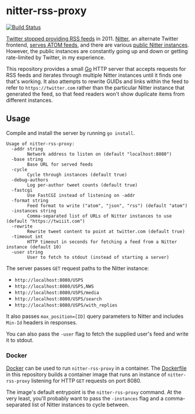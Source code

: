 # nitter-rss-proxy

[![Build Status](https://storage.googleapis.com/derat-build-badges/e06fdbf3-0063-447a-9e33-6a1c1b583941.svg)](https://storage.googleapis.com/derat-build-badges/e06fdbf3-0063-447a-9e33-6a1c1b583941.html)

[Twitter stopped providing RSS feeds] in 2011. [Nitter], an alternate Twitter
frontend, [serves ATOM feeds], and there are various [public Nitter instances].
However, the public instances are constantly going up and down or getting
rate-limited by Twitter, in my experience.

This repository provides a small [Go] HTTP server that accepts requests for RSS
feeds and iterates through multiple Nitter instances until it finds one that's
working. It also attempts to rewrite GUIDs and links within the feed to refer to
`https://twitter.com` rather than the particular Nitter instance that generated
the feed, so that feed readers won't show duplicate items from different
instances.

[Twitter stopped providing RSS feeds]: https://sociable.co/social-media/twitter-removes-all-search-rss-links-from-its-site-now-users-must-resort-to-hacks-to-get-feeds/
[Nitter]: https://github.com/zedeus/nitter
[serves ATOM feeds]: https://github.com/zedeus/nitter/issues/5
[public Nitter instances]: https://github.com/zedeus/nitter/wiki/Instances
[Go]: https://golang.org/

## Usage

Compile and install the server by running `go install`.

```
Usage of nitter-rss-proxy:
  -addr string
    	Network address to listen on (default "localhost:8080")
  -base string
    	Base URL for served feeds
  -cycle
    	Cycle through instances (default true)
  -debug-authors
    	Log per-author tweet counts (default true)
  -fastcgi
    	Use FastCGI instead of listening on -addr
  -format string
    	Feed format to write ("atom", "json", "rss") (default "atom")
  -instances string
    	Comma-separated list of URLs of Nitter instances to use (default "https://twiiit.com")
  -rewrite
    	Rewrite tweet content to point at twitter.com (default true)
  -timeout int
    	HTTP timeout in seconds for fetching a feed from a Nitter instance (default 10)
  -user string
    	User to fetch to stdout (instead of starting a server)
```

The server passes `GET` request paths to the Nitter instance:

*   `http://localhost:8080/USPS`
*   `http://localhost:8080/USPS,NWS`
*   `http://localhost:8080/USPS/media`
*   `http://localhost:8080/USPS/search`
*   `http://localhost:8080/USPS/with_replies`

It also passes `max_position=[ID]` query parameters to Nitter and includes
`Min-Id` headers in responses.

You can also pass the `-user` flag to fetch the supplied user's feed and write
it to stdout.

### Docker

[Docker] can be used to run `nitter-rss-proxy` in a container. The
[Dockerfile](./Dockerfile) in this repository builds a container image that runs
an instance of `nitter-rss-proxy` listening for HTTP `GET` requests on port 8080.

The image's default entrypoint is the `nitter-rss-proxy` command. At the very
least, you'll probably want to pass the `-instances` flag and a comma-separated
list of Nitter instances to cycle between.

[Docker]: https://www.docker.com/
